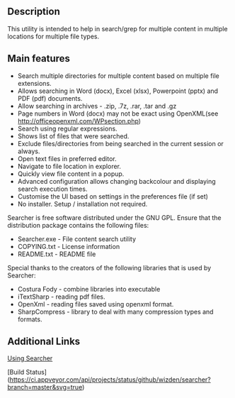 ## Description
This utility is intended to help in search/grep for multiple content in multiple locations for multiple file types.

## Main features
* Search multiple directories for multiple content based on multiple file extensions.
* Allows searching in Word (docx), Excel (xlsx), Powerpoint (pptx) and PDF (pdf) documents.
* Allow searching in archives - .zip, .7z, .rar, .tar and .gz
* Page numbers in Word (docx) may not be exact using OpenXML(see http://officeopenxml.com/WPsection.php)
* Search using regular expressions.
* Shows list of files that were searched.
* Exclude files/directories from being searched in the current session or always.
* Open text files in preferred editor.
* Navigate to file location in explorer.
* Quickly view file content in a popup.
* Advanced configuration allows changing backcolour and displaying search execution times.
* Customise the UI based on settings in the preferences file (if set)
* No installer. Setup / installation not required.

Searcher  is free software distributed under the GNU GPL. Ensure that the distribution package contains the following files:
* Searcher.exe  - File content search utility
* COPYING.txt   - License information
* README.txt    - README file

Special thanks to the creators of the following libraries that is used by Searcher:
   - Costura Fody  - combine libraries into executable
   - iTextSharp    - reading pdf files.
   - OpenXml       - reading files saved using openxml format.
- SharpCompress - library to deal with many compression types and formats.

## Additional Links
[Using Searcher](https://github.com/wizden/Searcher/wiki/Using-Searcher)

[Build Status] (https://ci.appveyor.com/api/projects/status/github/wizden/searcher?branch=master&svg=true)
